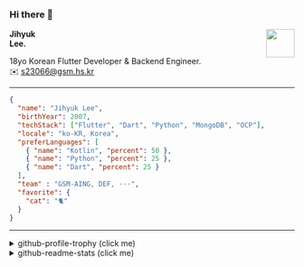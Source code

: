 ### Hi there 👋
<img src="https://github.githubassets.com/images/mona-loading-default.gif" width="50px" align="right">
</a>

**Jihyuk\
Lee.**

18yo Korean Flutter Developer & Backend Engineer.\
✉️ <s23066@gsm.hs.kr>

---

```json
{
  "name": "Jihyuk Lee",
  "birthYear": 2007,
  "techStack": ["Flutter", "Dart", "Python", "MongoDB", "OCP"],
  "locale": "ko-KR, Korea",
  "preferLanguages": [
    { "name": "Kotlin", "percent": 50 },
    { "name": "Python", "percent": 25 },
    { "name": "Dart", "percent": 25 }
  ],
  "team" : "GSM-AING, DEF, ···",
  "favorite": {
    "cat": "🐈"
  }
}
```
---
<details>
  <summary>github-profile-trophy (click me)</summary>
  
![](https://github-profile-trophy.vercel.app/?username=withJihyuk&row=1&column=8&theme=nord)
  
</details>
<details>
  <summary>github-readme-stats (click me)</summary>
  
<!--START_SECTION:waka-->
![Code Time](http://img.shields.io/badge/Code%20Time-644%20hrs%2048%20mins-blue)

![Lines of code](https://img.shields.io/badge/%EC%A0%80%EB%8A%94%20%EC%97%AC%ED%83%9C%EA%B9%8C%EC%A7%80%20-502.8%20thousand%20%EC%A4%84%EC%9D%98%20%EC%BD%94%EB%93%9C%EB%A5%BC%20%EC%9E%91%EC%84%B1%ED%96%88%EC%96%B4%EC%9A%94.-blue)

**저는 아침형 인간이에요. 🐤** 

```text
🌞 아침                     433 commits         █████░░░░░░░░░░░░░░░░░░░░   18.34 % 
🌆 낮　                     839 commits         █████████░░░░░░░░░░░░░░░░   35.54 % 
🌃 저녁                     838 commits         █████████░░░░░░░░░░░░░░░░   35.49 % 
🌙 밤　                     251 commits         ███░░░░░░░░░░░░░░░░░░░░░░   10.63 % 
```


📊 **저는 이번주를 이렇게 시간을 보냈어요.** 

```text
🕑︎ Timezone: Asia/Seoul

💬 프로그래밍 언어들: 
Kotlin                   7 hrs 42 mins       █████████████░░░░░░░░░░░░   53.06 % 
Dart                     3 hrs 47 mins       ███████░░░░░░░░░░░░░░░░░░   26.02 % 
HTML                     56 mins             ██░░░░░░░░░░░░░░░░░░░░░░░   06.45 % 
YAML                     50 mins             █░░░░░░░░░░░░░░░░░░░░░░░░   05.75 % 
JSON                     17 mins             ░░░░░░░░░░░░░░░░░░░░░░░░░   02.00 % 

🔥 에디터들: 
IntelliJ IDEA            9 hrs 2 mins        ████████████████░░░░░░░░░   62.18 % 
VS Code                  5 hrs 30 mins       █████████░░░░░░░░░░░░░░░░   37.82 % 

💻 운영 체제들: 
Mac                      14 hrs 32 mins      █████████████████████████   100.00 % 
```


 Last Updated on 13/01/2025 18:50:31 UTC
<!--END_SECTION:waka-->

</details>

</div>

